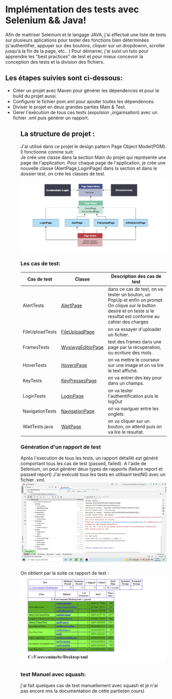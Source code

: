  Implémentation des tests avec Selenium && Java!
===========

Afin de maitriser Selenium et le langage JAVA, j'ai effectué une liste de tests sur plusieurs aplications pour tester des fonctions bien déterminées (s'authentifier,
appuyer sur des boutons, cliquer sur un dropdownn, scroller jusqu'à la fin de la page, etc.. )
Pour démarrer, j'ai suivi un tuto pour apprendre les "best practices" de test et pour mieux concevoir la conception des tests et la division des fichiers.

Les étapes suivies sont ci-dessous: 
-----------------------------------------------------


<ul> 
    <li>Créer un projet avec Maven pour générer les dépendences et pour le build du projet aussi.</li>
    <li>Configurer le fichier pom.xml pour ajouter toutes les dépendences.</li>
    <li> Diviser le projet en deux grandes parties Main & Test.</li>
    <li> Gérer l'exécution de tous ces tests (expulsion ,organisation) avec un fichier .xml puis générer un rapport.  </li>
<ul/>


La structure de projet  : 
-----------------------------------------------------
J'ai utilisé dans ce projet le design pattern Page Object Model(POM). Il fonctionne comme suit:<br />
Je crée une classe dans la section Main du projet qui représente une page de l'application. Pour chaque page de l'application, je crée une nouvelle classe (AlertPage,LoginPage) dans la section et dans le dossier test, on crée les classes de test.

![hello-theme](https://github.com/amine784/test-suite/blob/main/captureTest/pom2.png)

### Les cas de test:

| Cas de test     | Classe                                                                                            | Description des cas de test                                                                                                                                                    |
|-----------------|---------------------------------------------------------------------------------------------------|--------------------------------------------------------------------------------------------------------------------------------------------------------------------------------|
| AlertTests      |[AlertPage](https://github.com/amine784/test-suite/blob/main/captureTest/1-captureTestalert.png)   | dans ce cas de test, on va tester un bouton, un PopUp et enfin un prompt.  On clique sur le button desiré et on teste si le resultat est conforme au cahier des charges        |
| FileUploadTests |[FileUploadPage](https://github.com/amine784/test-suite/blob/main/captureTest/fileUpload.png)      | on va essayer d'uploader un fichier.  		                                                                                                                                   |     
| FramesTests     |[WysiwygEditorPage](https://github.com/amine784/test-suite/blob/main/captureTest/3-frameTest.png)  | test des frames dans une page par la récuperation, ou ecriture des  mots .                                                                                                      |
| HoverTests      |[HoversPage](https://github.com/amine784/test-suite/blob/main/captureTest/4-hoverTest.png)         | on va mettre le courseur sur une image et on va lire  le text affiché.                                                                                                         |
| KeyTests        |[KeyPressesPage](https://github.com/amine784/test-suite/blob/main/captureTest/5-keyTest.png)       | on va entrer des key pour dans un champs.                                                                                                                                      |                                                                                                                                   
| LoginTests      |[LoginPage](https://github.com/amine784/test-suite/blob/main/captureTest/login.png)                | on va tester l'authentification puis le logOut                                                                                                                                 |
| NavigationTests |[NavigationPage](https://github.com/amine784/test-suite/blob/main/captureTest/7-navigationTest.png)| on va naviguer entre les onglets                                                                                                                                               |
| WaitTests.java  |[WaitPage](https://github.com/amine784/test-suite/blob/main/captureTest/8-waitTest.png)            | on va cliquer sur un bouton, on attend puis on va lire le résultat.                                                                                                            |                                                                                                             |
                            



### Génération  d'un rapport de test
 Après l'execution de tous les tests, un rapport détaillé est généré comportant tous les cas de test (passed, failed). A l'aide de Selenium, on peut
générer deux types de rapports (failure report et passed report)
J'ai exécuté tous les tests en utilisant testNG avec un fichier .xml.
![xml](https://github.com/amine784/test-suite/blob/main/captureTest/xmlfile.png) 

On obtient par la suite ce rapport de test :
![rapport](https://github.com/amine784/test-suite/blob/main/captureTest/repportGeneration.png) 


### test Manuel avec squash:
j'ai fait quelques cas de test manuellement avec squash et je n'ai pas encore mis la documentation de cette partie(en cours)